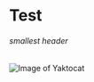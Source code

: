 # Test
###### smallest header
![Image of Yaktocat](https://octodex.github.com/images/yaktocat.png)


